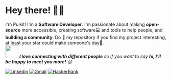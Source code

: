 <!-- Greeting -->
# Hey there! :wave::smiley:

<!--Introduction -->
I'm Pulkit! I'm a **Software Developer**. I'm passionate about making **open-source** more accessible, creating software:computer: and tools to help people, and **building a community**. Do :star2: my repository if you find my project interesting, at least your star could make someone's day:pray:.
<br>
<img src="https://media.giphy.com/media/LnQjpWaON8nhr21vNW/giphy.gif" width="40"> <em><b>I love connecting with different people</b> so if you want to say <b>hi, I'll be happy to meet you more!</b> :blush:</em>

<!-- Your badges -->
[![Linkedin](https://img.shields.io/badge/-pulkitrajpal-blue?style=flat&logo=Linkedin&logoColor=white)](https://www.linkedin.com/in/pulkitrajpal)
[![Gmail](https://img.shields.io/badge/-pulkitrajpal123-c14438?style=flat&logo=Gmail&logoColor=white)](mailto:pulkitrajpal123@gmail.com)
[![HackerRank](https://img.shields.io/badge/-pulkitr-islamicgreen?style=flat&logo=HackerRank&logoColor=black)](https://www.hackerrank.com/pulkitr)


